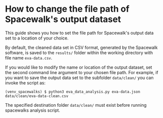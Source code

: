 # How to change the file path of Spacewalk's output dataset

This guide shows you how to set the file path for Spacewalk's output
data set to a location of your choice.

By default, the cleaned data set in CSV format, generated by the Spacewalk software, is saved to the `results/`
folder within the working directory with file name `eva-data.csv`.

If you would like to modify the name or location of the output dataset, set the
second command line argument to your chosen file path.
For example, if you want to save the output data set to the subfolder `data/clean/` you can
invoke the script as:

`(venv_spacewalks) $ python3 eva_data_analysis.py eva-data.json data/clean/eva-data-clean.csv`

The specified destination folder `data/clean/` must exist before running spacewalks analysis script.
